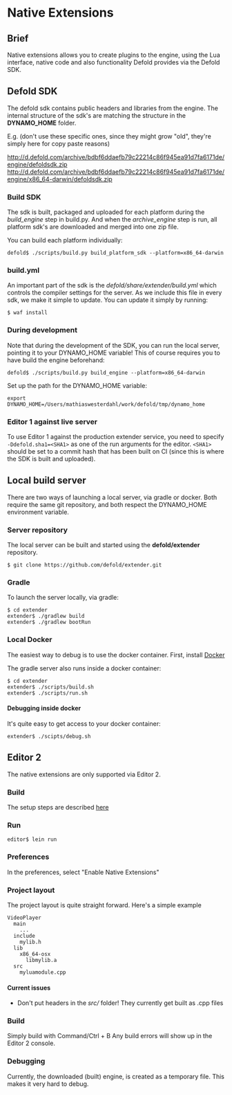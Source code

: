 # Native Extensions

## Brief

Native extensions allows you to create plugins to the engine, using the Lua interface, native code and also
functionality Defold provides via the Defold SDK.


## Defold SDK

The defold sdk contains public headers and libraries from the engine.
The internal structure of the sdk's are matching the structure in the **DYNAMO_HOME** folder.

E.g. (don't use these specific ones, since they might grow "old", they're simply here for copy paste reasons)

  http://d.defold.com/archive/bdbf6ddaefb79c22214c86f945ea91d7fa6171de/engine/defoldsdk.zip
  http://d.defold.com/archive/bdbf6ddaefb79c22214c86f945ea91d7fa6171de/engine/x86_64-darwin/defoldsdk.zip

### Build SDK

The sdk is built, packaged and uploaded for each platform during the *build_engine* step in build.py.
And when the *archive_engine* step is run, all platform sdk's are downloaded and merged into one zip file.

You can build each platform individually:

    defold$ ./scripts/build.py build_platform_sdk --platform=x86_64-darwin

### build.yml

An important part of the sdk is the *defold/share/extender/build.yml* which controls the compiler settings for the server.
As we include this file in every sdk, we make it simple to update. You can update it simply by running:

    $ waf install

### During development

Note that during the development of the SDK, you can run the local server, pointing it to your DYNAMO_HOME variable!
This of course requires you to have build the engine beforehand:

    defold$ ./scripts/build.py build_engine --platform=x86_64-darwin

Set up the path for the DYNAMO_HOME variable:

    export DYNAMO_HOME=/Users/mathiaswesterdahl/work/defold/tmp/dynamo_home
  

### Editor 1 against live server

To use Editor 1 against the production extender service, you need to specify `-Ddefold.sha1=<SHA1>` as one of the run arguments for the editor. `<SHA1>` should be set to a commit hash that has been built on CI (since this is where the SDK is built and uploaded).

## Local build server

There are two ways of launching a local server, via gradle or docker.
Both require the same git repository, and both respect the DYNAMO_HOME environment variable.

### Server repository

The local server can be built and started using the **defold/extender** repository.

    $ git clone https://github.com/defold/extender.git

### Gradle

To launch the server locally, via gradle:

    $ cd extender
    extender$ ./gradlew build
    extender$ ./gradlew bootRun

### Local Docker

The easiest way to debug is to use the docker container.
First, install [Docker](https://www.docker.com/)

The gradle server also runs inside a docker container:

    $ cd extender
    extender$ ./scripts/build.sh
    extender$ ./scripts/run.sh
  
#### Debugging inside docker

It's quite easy to get access to your docker container:

    extender$ ./scipts/debug.sh

## Editor 2

The native extensions are only supported via Editor 2.

### Build

The setup steps are described [here](./editor/README.md)

### Run

    editor$ lein run

### Preferences

In the preferences, select "Enable Native Extensions"

### Project layout

The project layout is quite straight forward.
Here's a simple example

    VideoPlayer
      main
        ...
      include
        mylib.h
      lib
        x86_64-osx
          libmylib.a
      src
        myluamodule.cpp

#### Current issues

* Don't put headers in the *src/* folder! They currently get built as .cpp files
  

### Build

Simply build with Command/Ctrl + B
Any build errors will show up in the Editor 2 console.

### Debugging

Currently, the downloaded (built) engine, is created as a temporary file.
This makes it very hard to debug.

